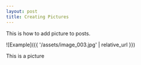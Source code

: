 ```yaml
---
layout: post
title: Creating Pictures
---
```


This is how to add picture to posts.


![Example]({{ '/assets/image_003.jpg' | relative_url }})

This is a picture
